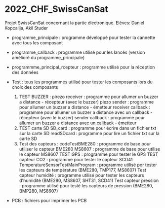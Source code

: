# 2022_CHF_SwissCanSat
Projet SwissCanSat concernant la partie électronique. 
Elèves: Daniel Kopcalija, Akil Studer

- programme_principale : programme développé pour tester la cannette avec tous les composant

- programme_callback : programme utilisé pour les lancés (version amélioré du programme_principale)

- programmme_principal_rcepteur : programme utilisé pour la réception des données

- Test : tous les programmes utilisé pour tester les composants lors du choix des composants
    1. TEST BUZZER :
          pirezo receiver : programme pour allumer un buzzer a distance - récepteur (avec le buzzer)
          piezo sender : programme pour allumer un buzzer a distance - émetteur
          receiver callback : programme pour allumer un buzzer a distance avec un callback - récepteur (avec le buzzer)
          sender callback : programme pour allumer un buzzer a distance avec un callback - émetteur
    2. TEST carte SD 
          SD_card : programme pour écrire dans un fichier txt sur la carte SD
          readSDcard : programme pour lire un fichier txt sur la carte SD
    3. Test des capteurs :
          codeTestBME280 : programme de base pour utiliser le capteur BME280
          MS8607 : programme de base pour utilise le capteur MS8607
          TEST GPS : programme pour tester le GPS
          TEST capteur CO2 : programme pour tester le capteur SCD41
          TemperatureSensorTestMainProgram : programme utilisé por tester les capteurs de température (BME280, TMP177, MS8607)
          Test capteur humidité : programme utilisé pour tester les capteurs d'humidité (BME280, MS8607, SHT31, SCD41)
          Test capteur pression : programme utilisé pour testé les capteurs de pression (BME280, BMP280, MS8607)

- PCB : fichiers pour imprimer les PCB
